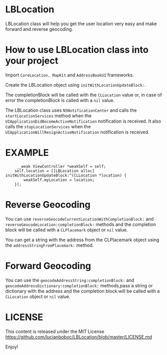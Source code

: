 LBLocation
==========

LBLocation class will help you get the user location very easy and make forward and reverse geocoding.
 
 How to use LBLocation class into your project
==========
 
 Import <code>CoreLocation, MapKit</code> and <code>AddressBookUI</code> frameworks.
 
 Create the LBLocation object using <code>initWithLocationUpdateBlock:</code>.
  
 The completionBlock will be called with the <code>CLLocation</code> value or, in case of error the completionBlock is called with a <code>nil</code> value.
 
 The LBLocation class uses <code>NSNotificationCenter</code> and calls the <code>startLocationServices</code> method when the <code>UIApplicationDidBecomeActiveNotification</code> notification is received. It also calls the <code>stopLocationServices</code> when the <code>UIApplicationWillResignActiveNotification</code> notification is received.
 
EXAMPLE
==========
```
     __weak ViewController *weakSelf = self;
    self.location = [[LBLocation alloc] initWithLocationUpdateBlock:^(CLLocation *location) {
        weakSelf.myLocation = location;
    }];

```
 
 Reverse Geocoding
==========

 You can use <code>reverseGeocodeCurrentLocationWithCompletionBlock:</code> and <code>reverseGeocodeLocation:completionBlock:</code> methods and the completion block will be called with a <code>CLPlacemark</code> object or <code>nil</code> value.
 
 You can get a string with the address from the CLPlacemark object using the <code>addressStringFromPlacemark:</code> method.


 Forward Geocoding
==========

 You can use the <code>geocodeAddressString:completionBlock:</code> and <code>geocodeAddressDictionary:completionBlock:</code> methods,pass a string or dictionary with the address and the completion block will be called with a <code>CLLocation</code> object or <code>nil</code> value.


LICENSE
==========

This content is released under the MIT License https://github.com/lucianboboc/LBLocation/blob/master/LICENSE.md

 Enjoy!

